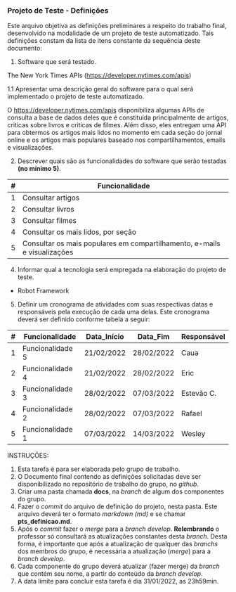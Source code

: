 ### Projeto de Teste - Definições

Este arquivo objetiva as definições preliminares a respeito do trabalho final, desenvolvido na modalidade de um projeto de teste automatizado. Tais definições constam da lista de itens constante da sequência deste documento:

1. Software que será testado.

The New York Times APIs (https://developer.nytimes.com/apis)

1.1 Apresentar uma descrição geral do software para o qual será implementado o projeto de teste automatizado.

O https://developer.nytimes.com/apis disponibiliza algumas APIs de consulta a base de dados deles que é constituída principalmente de artigos, criticas sobre livros e criticas de filmes. Além disso, eles entregam uma API para obtermos os artigos mais lidos no momento em cada seção do jornal online e os artigos mais populares baseado nos compartilhamentos, emails e visualizações.

2. Descrever quais são as funcionalidades do software que serão testadas **(no mínimo 5)**.

| #   | Funcionalidade                                                           |
| --- | ------------------------------------------------------------------------ |
| 1   | Consultar artigos                                                        |
| 2   | Consultar livros                                                         |
| 3   | Consultar filmes                                                         |
| 4   | Consultar os mais lidos, por seção                                       |
| 5   | Consultar os mais populares em compartilhamento, e-mails e visualizações |

4. Informar qual a tecnologia será empregada na elaboração do projeto de teste.

- Robot Framework

5. Definir um cronograma de atividades com suas respectivas datas e responsáveis pela execução de cada uma delas. Este cronograma deverá ser definido conforme tabela a seguir:

| #   | Funcionalidade   | Data_Início | Data_Fim   | Responsável |
| --- | ---------------- | ----------- | ---------- | ----------- |
| 1   | Funcionalidade 5 | 21/02/2022  | 28/02/2022 | Caua        |
| 2   | Funcionalidade 4 | 21/02/2022  | 28/02/2022 | Eric        |
| 3   | Funcionalidade 3 | 28/02/2022  | 07/03/2022 | Estevão C.  |
| 4   | Funcionalidade 2 | 28/02/2022  | 07/03/2022 | Rafael      |
| 5   | Funcionalidade 1 | 07/03/2022  | 14/03/2022 | Wesley      |

INSTRUÇÕES:

1. Esta tarefa é para ser elaborada pelo grupo de trabalho.
2. O Documento final contendo as definições solicitadas deve ser disponibilizado no repositório de trabalho do grupo, no _github_.
3. Criar uma pasta chamada **docs**, na _branch_ de algum dos componentes do grupo.
4. Fazer o _commit_ do arquivo de definição do projeto, nesta pasta. Este arquivo deverá ter o formato _markdown (md)_ e se chamar **pts_definicao.md**.
5. Após o _commit_ fazer o _merge_ para a _branch develop_.
   **Relembrando** o professor só consultará as atualizações constantes desta _branch_. Desta forma, é importante que após a atualização de qualquer das _branchs_ dos membros do grupo, é necessária a atualização (_merge_) para a _branch develop_.
6. Cada componente do grupo deverá atualizar (fazer merge) da _branch_ que contém seu nome, a partir do conteúdo da _branch develop_.
7. A data limite para concluir esta tarefa é dia 31/01/2022, as 23h59min.
